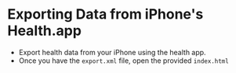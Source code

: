 # Exporting Data from iPhone's Health.app

- Export health data from your iPhone using the health app.
- Once you have the `export.xml` file, open the provided `index.html`
